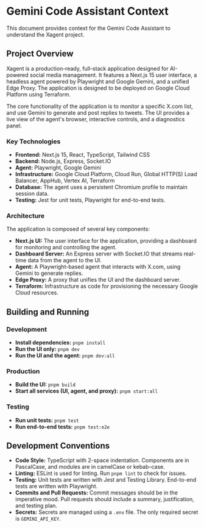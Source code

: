# Gemini Code Assistant Context

This document provides context for the Gemini Code Assistant to understand the Xagent project.

## Project Overview

Xagent is a production-ready, full-stack application designed for AI-powered social media management. It features a Next.js 15 user interface, a headless agent powered by Playwright and Google Gemini, and a unified Edge Proxy. The application is designed to be deployed on Google Cloud Platform using Terraform.

The core functionality of the application is to monitor a specific X.com list, and use Gemini to generate and post replies to tweets. The UI provides a live view of the agent's browser, interactive controls, and a diagnostics panel.

### Key Technologies

*   **Frontend:** Next.js 15, React, TypeScript, Tailwind CSS
*   **Backend:** Node.js, Express, Socket.IO
*   **Agent:** Playwright, Google Gemini
*   **Infrastructure:** Google Cloud Platform, Cloud Run, Global HTTP(S) Load Balancer, AppHub, Vertex AI, Terraform
*   **Database:** The agent uses a persistent Chromium profile to maintain session data.
*   **Testing:** Jest for unit tests, Playwright for end-to-end tests.

### Architecture

The application is composed of several key components:

*   **Next.js UI:** The user interface for the application, providing a dashboard for monitoring and controlling the agent.
*   **Dashboard Server:** An Express server with Socket.IO that streams real-time data from the agent to the UI.
*   **Agent:** A Playwright-based agent that interacts with X.com, using Gemini to generate replies.
*   **Edge Proxy:** A proxy that unifies the UI and the dashboard server.
*   **Terraform:** Infrastructure as code for provisioning the necessary Google Cloud resources.

## Building and Running

### Development

*   **Install dependencies:** `pnpm install`
*   **Run the UI only:** `pnpm dev`
*   **Run the UI and the agent:** `pnpm dev:all`

### Production

*   **Build the UI:** `pnpm build`
*   **Start all services (UI, agent, and proxy):** `pnpm start:all`

### Testing

*   **Run unit tests:** `pnpm test`
*   **Run end-to-end tests:** `pnpm test:e2e`

## Development Conventions

*   **Code Style:** TypeScript with 2-space indentation. Components are in PascalCase, and modules are in camelCase or kebab-case.
*   **Linting:** ESLint is used for linting. Run `pnpm lint` to check for issues.
*   **Testing:** Unit tests are written with Jest and Testing Library. End-to-end tests are written with Playwright.
*   **Commits and Pull Requests:** Commit messages should be in the imperative mood. Pull requests should include a summary, justification, and testing plan.
*   **Secrets:** Secrets are managed using a `.env` file. The only required secret is `GEMINI_API_KEY`.
